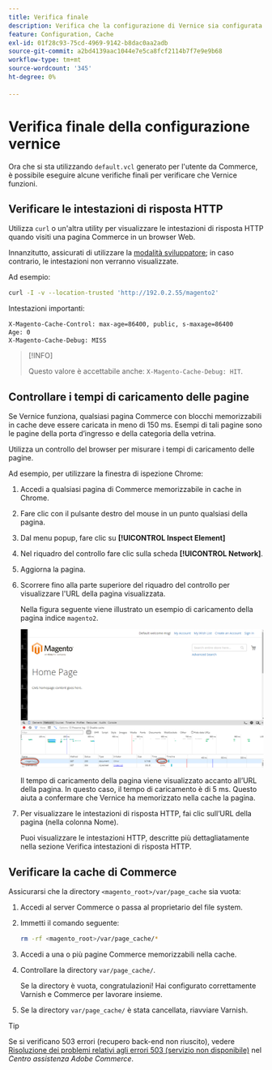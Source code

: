 ```yaml
---
title: Verifica finale
description: Verifica che la configurazione di Vernice sia configurata correttamente per l’utilizzo con l’applicazione Adobe Commerce.
feature: Configuration, Cache
exl-id: 01f28c93-75cd-4969-9142-b8dac0aa2adb
source-git-commit: a2bd4139aac1044e7e5ca8fcf2114b7f7e9e9b68
workflow-type: tm+mt
source-wordcount: '345'
ht-degree: 0%

---
```


# Verifica finale della configurazione vernice

Ora che si sta utilizzando `default.vcl` generato per l&#39;utente da Commerce, è possibile eseguire alcune verifiche finali per verificare che Vernice funzioni.

## Verificare le intestazioni di risposta HTTP

Utilizza `curl` o un&#39;altra utility per visualizzare le intestazioni di risposta HTTP quando visiti una pagina Commerce in un browser Web.

Innanzitutto, assicurati di utilizzare la [modalità sviluppatore](../cli/set-mode.md#change-to-developer-mode); in caso contrario, le intestazioni non verranno visualizzate.

Ad esempio:

```bash
curl -I -v --location-trusted 'http://192.0.2.55/magento2'
```

Intestazioni importanti:

```terminal
X-Magento-Cache-Control: max-age=86400, public, s-maxage=86400
Age: 0
X-Magento-Cache-Debug: MISS
```

>[!INFO]
>
>Questo valore è accettabile anche: `X-Magento-Cache-Debug: HIT`.

## Controllare i tempi di caricamento delle pagine

Se Vernice funziona, qualsiasi pagina Commerce con blocchi memorizzabili in cache deve essere caricata in meno di 150 ms. Esempi di tali pagine sono le pagine della porta d’ingresso e della categoria della vetrina.

Utilizza un controllo del browser per misurare i tempi di caricamento delle pagine.

Ad esempio, per utilizzare la finestra di ispezione Chrome:

1. Accedi a qualsiasi pagina di Commerce memorizzabile in cache in Chrome.
1. Fare clic con il pulsante destro del mouse in un punto qualsiasi della pagina.
1. Dal menu popup, fare clic su **[!UICONTROL Inspect Element]**
1. Nel riquadro del controllo fare clic sulla scheda **[!UICONTROL Network]**.
1. Aggiorna la pagina.
1. Scorrere fino alla parte superiore del riquadro del controllo per visualizzare l&#39;URL della pagina visualizzata.

   Nella figura seguente viene illustrato un esempio di caricamento della pagina indice `magento2`.

   ![Fare clic sulla pagina visualizzata](../../assets/configuration/varnish-inspector.png)

   Il tempo di caricamento della pagina viene visualizzato accanto all’URL della pagina. In questo caso, il tempo di caricamento è di 5 ms. Questo aiuta a confermare che Vernice ha memorizzato nella cache la pagina.

1. Per visualizzare le intestazioni di risposta HTTP, fai clic sull’URL della pagina (nella colonna Nome).

   Puoi visualizzare le intestazioni HTTP, descritte più dettagliatamente nella sezione Verifica intestazioni di risposta HTTP.

## Verificare la cache di Commerce

Assicurarsi che la directory `<magento_root>/var/page_cache` sia vuota:

1. Accedi al server Commerce o passa al proprietario del file system.
1. Immetti il comando seguente:

   ```bash
   rm -rf <magento_root>/var/page_cache/*
   ```

1. Accedi a una o più pagine Commerce memorizzabili nella cache.
1. Controllare la directory `var/page_cache/`.

   Se la directory è vuota, congratulazioni! Hai configurato correttamente Varnish e Commerce per lavorare insieme.

1. Se la directory `var/page_cache/` è stata cancellata, riavviare Varnish.

>[!TIP]
>
>Se si verificano 503 errori (recupero back-end non riuscito), vedere [Risoluzione dei problemi relativi agli errori 503 (servizio non disponibile)](https://experienceleague.adobe.com/docs/commerce-knowledge-base/kb/troubleshooting/miscellaneous/troubleshooting-503-errors.html) nel _Centro assistenza Adobe Commerce_.
